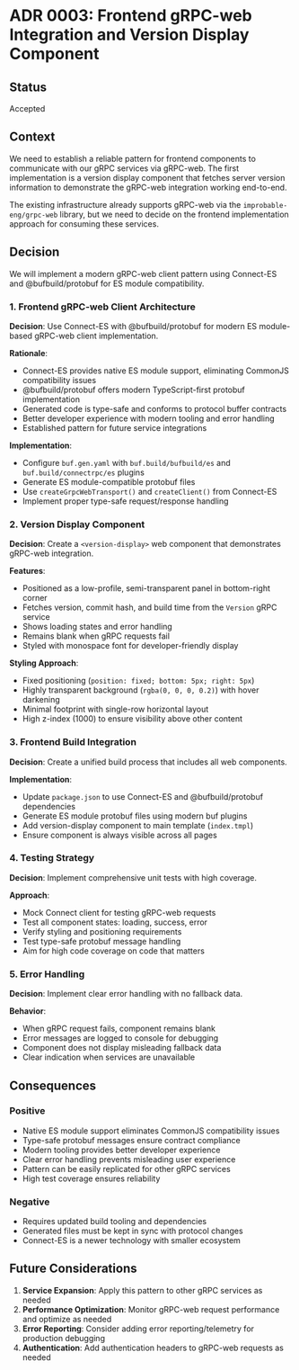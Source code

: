 # ADR 0003: Frontend gRPC-web Integration and Version Display Component

## Status

Accepted

## Context

We need to establish a reliable pattern for frontend components to communicate with our gRPC services via gRPC-web. The first implementation is a version display component that fetches server version information to demonstrate the gRPC-web integration working end-to-end.

The existing infrastructure already supports gRPC-web via the `improbable-eng/grpc-web` library, but we need to decide on the frontend implementation approach for consuming these services.

## Decision

We will implement a modern gRPC-web client pattern using Connect-ES and @bufbuild/protobuf for ES module compatibility.

### 1. Frontend gRPC-web Client Architecture

**Decision**: Use Connect-ES with @bufbuild/protobuf for modern ES module-based gRPC-web client implementation.

**Rationale**:
- Connect-ES provides native ES module support, eliminating CommonJS compatibility issues
- @bufbuild/protobuf offers modern TypeScript-first protobuf implementation
- Generated code is type-safe and conforms to protocol buffer contracts
- Better developer experience with modern tooling and error handling
- Established pattern for future service integrations

**Implementation**:
- Configure `buf.gen.yaml` with `buf.build/bufbuild/es` and `buf.build/connectrpc/es` plugins
- Generate ES module-compatible protobuf files
- Use `createGrpcWebTransport()` and `createClient()` from Connect-ES
- Implement proper type-safe request/response handling

### 2. Version Display Component

**Decision**: Create a `<version-display>` web component that demonstrates gRPC-web integration.

**Features**:
- Positioned as a low-profile, semi-transparent panel in bottom-right corner
- Fetches version, commit hash, and build time from the `Version` gRPC service
- Shows loading states and error handling
- Remains blank when gRPC requests fail
- Styled with monospace font for developer-friendly display

**Styling Approach**:
- Fixed positioning (`position: fixed; bottom: 5px; right: 5px`)
- Highly transparent background (`rgba(0, 0, 0, 0.2)`) with hover darkening
- Minimal footprint with single-row horizontal layout
- High z-index (1000) to ensure visibility above other content

### 3. Frontend Build Integration

**Decision**: Create a unified build process that includes all web components.

**Implementation**:
- Update `package.json` to use Connect-ES and @bufbuild/protobuf dependencies
- Generate ES module protobuf files using modern buf plugins
- Add version-display component to main template (`index.tmpl`)
- Ensure component is always visible across all pages

### 4. Testing Strategy

**Decision**: Implement comprehensive unit tests with high coverage.

**Approach**:
- Mock Connect client for testing gRPC-web requests
- Test all component states: loading, success, error
- Verify styling and positioning requirements
- Test type-safe protobuf message handling
- Aim for high code coverage on code that matters

### 5. Error Handling

**Decision**: Implement clear error handling with no fallback data.

**Behavior**:
- When gRPC request fails, component remains blank
- Error messages are logged to console for debugging
- Component does not display misleading fallback data
- Clear indication when services are unavailable

## Consequences

### Positive
- Native ES module support eliminates CommonJS compatibility issues
- Type-safe protobuf messages ensure contract compliance
- Modern tooling provides better developer experience
- Clear error handling prevents misleading user experience
- Pattern can be easily replicated for other gRPC services
- High test coverage ensures reliability

### Negative
- Requires updated build tooling and dependencies
- Generated files must be kept in sync with protocol changes
- Connect-ES is a newer technology with smaller ecosystem

## Future Considerations

1. **Service Expansion**: Apply this pattern to other gRPC services as needed
2. **Performance Optimization**: Monitor gRPC-web request performance and optimize as needed
3. **Error Reporting**: Consider adding error reporting/telemetry for production debugging
4. **Authentication**: Add authentication headers to gRPC-web requests as needed